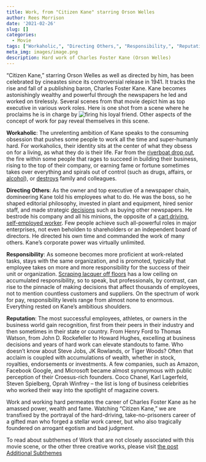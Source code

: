 ```yaml
---
title: Work, from "Citizen Kane" starring Orson Welles
author: Rees Morrison
date: '2021-02-26'
slug: []
categories:
  - Movie
tags: ["Workaholic,", "Directing Others,", "Responsibility,", "Reputation,", ]
meta_img: images/image.png
description: Hard work of Charles Foster Kane (Orson Welles)
---
```


“Citizen Kane,” starring Orson Welles as well as directed by him, has been celebrated by cineastes since its controversial release in 1941.  It tracks the rise and fall of a publishing baron, Charles Foster Kane.  Kane becomes astonishingly wealthy and powerful through the newspapers he led and worked on tirelessly.  Several scenes from that movie depict him as top executive in various work roles.  Here is one shot from a scene where he proclaims he is in charge by ![firing his loyal friend](/media/WorkKane.jpg).  Other aspects of the concept of work for pay reveal themselves in this scene.

<!--more-->

**Workaholic**:  The unrelenting ambition of Kane speaks to the consuming obsession that pushes some people to work all the time and super-humanly hard.   For workaholics, their identity sits at the center of what they obsess on for a living, as what they do is their life.   Far from the [riverboat drop out](https://themesfromart.com/blog/2021-02-26-workproud/workproud/), the fire within some people that rages to succeed in building their business, rising to the top of their company, or earning fame or fortune sometimes takes over everything and spirals out of control (such as drugs, affairs, or [alcohol](https://themesfromart.com/blog/2021-02-03-alcohol-wide-view/)), or [destroys](https://themesfromart.com/blog/2021-02-10-decisions-a-wider-angle-view/decisionswiderangle/) family and colleagues.

**Directing Others**:  As the owner and top executive of a newspaper chain, domineering Kane told his employees what to do.   He was the boss, so he shaped editorial philosophy, invested in plant and equipment, hired senior staff, and made strategic [decisions](https://themesfromart.com/blog/2021-02-10-decisions-a-wider-angle-view/decisionswiderangle/) such as buying other newspapers.  He bestrode his company and all his minions, the opposite of a [cart driving, self-employed worker](https://themesfromart.com/blog/2021-02-26-worksnowy/worksnowy/).  Few people achieve such all-powerful roles in major enterprises, not even beholden to shareholders or an independent board of directors.  He directed his own time and commanded the work of many others.  Kane’s corporate power was virtually unlimited.

**Responsibility**:  As someone becomes more proficient at work-related tasks, stays with the same organization, and is promoted, typically that employee takes on more and more responsibility for the success of their unit or organization. [Scraping lacquer off floors](https://themesfromart.com/blog/2021-02-26-workscrapers/workscrapers/) has a low ceiling on accumulated responsibility, so to speak, but professionals, by contrast, can rise to the pinnacle of making decisions that affect thousands of employees, not to mention countless customers and suppliers.  On the spectrum of work for pay, responsibility levels range from almost none to enormous.  Everything rested on Kane’s ambitious shoulders.

**Reputation**:  The most successful employees, athletes, or owners in the business world gain recognition, first from their peers in their industry and then sometimes in their state or country.  From Henry Ford to Thomas Watson, from John D. Rockefeller to Howard Hughes, excelling at business decisions and years of hard work can elevate standouts to fame.  Who doesn’t know about Steve Jobs, JK Rowlands, or Tiger Woods?  Often that acclaim is coupled with accumulations of wealth, whether in stock, royalties, endorsements or investments.  A few companies, such as Amazon, Facebook Google, and Microsoft became almost synonymous with public perception of their Croesus-rich founders.  Coco Chanel, Karl Lagerfeld, Steven Spielberg, Oprah Winfrey – the list is long of business celebrities who worked their way into the spotlight of magazine covers.


Work and working hard permeates the career of Charles Foster Kane as he amassed power, wealth and fame.  Watching “Citizen Kane,” we are transfixed by the portrayal of the hard-driving, take-no-prisoners career of a gifted man who forged a stellar work career, but who also tragically foundered on arrogant egotism and bad judgment.  

To read about subthemes of Work that are not closely associated with this movie scene, or the other three creative works, please visit [the post Additional Subthemes](https://themesfromart.com/blog/2021-02-26-workadditional/workperspective/)